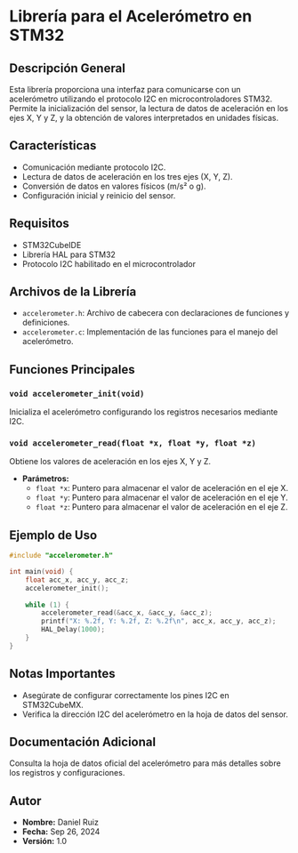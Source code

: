 # Librería para el Acelerómetro en STM32

## **Descripción General**
Esta librería proporciona una interfaz para comunicarse con un acelerómetro utilizando el protocolo I2C en microcontroladores STM32. Permite la inicialización del sensor, la lectura de datos de aceleración en los ejes X, Y y Z, y la obtención de valores interpretados en unidades físicas.

## **Características**
- Comunicación mediante protocolo I2C.
- Lectura de datos de aceleración en los tres ejes (X, Y, Z).
- Conversión de datos en valores físicos (m/s² o g).
- Configuración inicial y reinicio del sensor.

## **Requisitos**
- STM32CubeIDE
- Librería HAL para STM32
- Protocolo I2C habilitado en el microcontrolador

## **Archivos de la Librería**
- `accelerometer.h`: Archivo de cabecera con declaraciones de funciones y definiciones.
- `accelerometer.c`: Implementación de las funciones para el manejo del acelerómetro.

## **Funciones Principales**

### `void accelerometer_init(void)`
Inicializa el acelerómetro configurando los registros necesarios mediante I2C.

### `void accelerometer_read(float *x, float *y, float *z)`
Obtiene los valores de aceleración en los ejes X, Y y Z.
- **Parámetros:**
  - `float *x`: Puntero para almacenar el valor de aceleración en el eje X.
  - `float *y`: Puntero para almacenar el valor de aceleración en el eje Y.
  - `float *z`: Puntero para almacenar el valor de aceleración en el eje Z.

## **Ejemplo de Uso**
```c
#include "accelerometer.h"

int main(void) {
    float acc_x, acc_y, acc_z;
    accelerometer_init();
    
    while (1) {
        accelerometer_read(&acc_x, &acc_y, &acc_z);
        printf("X: %.2f, Y: %.2f, Z: %.2f\n", acc_x, acc_y, acc_z);
        HAL_Delay(1000);
    }
}
```

## **Notas Importantes**
- Asegúrate de configurar correctamente los pines I2C en STM32CubeMX.
- Verifica la dirección I2C del acelerómetro en la hoja de datos del sensor.

## **Documentación Adicional**
Consulta la hoja de datos oficial del acelerómetro para más detalles sobre los registros y configuraciones.

## **Autor**
- **Nombre:** Daniel Ruiz
- **Fecha:** Sep 26, 2024
- **Versión:** 1.0

